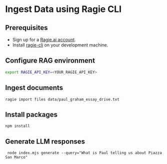 # Ingest Data using Ragie CLI

## Prerequisites

- Sign up for a [Ragie.ai account](https://www.ragie.ai/).
- Install [ragie-cli](https://docs.ragie.ai/docs/ragie-cli) on your development machine. 

## Configure RAG environment

```bash
export RAGIE_API_KEY=<YOUR_RAGIE_API_KEY>
```

## Ingest documents

```
ragie import files data/paul_graham_essay_drive.txt
```

## Install packages

```
npm install
```

## Generate LLM responses

```
 node index.mjs generate --query="What is Paul telling us about Piazza San Marco"
```